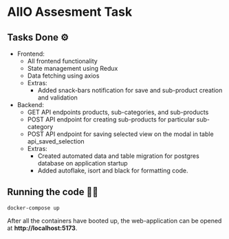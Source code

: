 # AIIO Assesment Task


## Tasks Done ⚙️
* Frontend:
    * All frontend functionality
    * State management using Redux
    * Data fetching using axios
    * Extras:
        * Added snack-bars notification for save and sub-product creation and validation
* Backend:
    * GET API endpoints  products, sub-categories, and sub-products
    * POST API endpoint for creating sub-products for particular sub-category
    * POST API endpoint for saving selected view on the modal in table api_saved_selection
    * Extras:
        * Created automated data and table migration for postgres database on application startup
        * Added autoflake, isort and black for formatting code.


## Running the code 🧑‍💻
`
docker-compose up
`

After all the containers have booted up, the web-application can be opened at **http://localhost:5173**.
